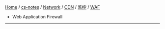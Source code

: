 [Home](https://mengxianbin.github.io) /
[cs-notes](https://mengxianbin.github.io/cs-notes/site) /
[Network](https://mengxianbin.github.io/cs-notes/site/Network) /
[CDN](https://mengxianbin.github.io/cs-notes/site/Network/CDN) /
[监控](https://mengxianbin.github.io/cs-notes/site/Network/CDN/%E7%9B%91%E6%8E%A7) /
[WAF](https://mengxianbin.github.io/cs-notes/site/Network/CDN/%E7%9B%91%E6%8E%A7/WAF)

* Web Application Firewall

---
